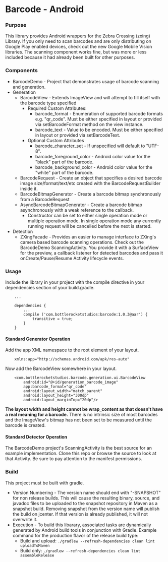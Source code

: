 Barcode - Android
============

### Purpose
This library provides Android wrappers for the Zebra Crossing (zxing) Library. If you only need to scan barcodes and are only distributing on Google Play enabled devices, check out the new Google Mobile Vision libraries. The scanning component works fine, but was more or less included because it had already been built for other purposes.

### Components

*	BarcodeDemo - Project that demonstrates usage of barcode scanning and generation.
*	Generation
	*   BarcodeView - Extends ImageView and will attempt to fill itself with the barcode type specified
	    *   Required Custom Attributes:
	        *   barcode_format - Enumeration of supported barcode formats e.g. "qr_code". Must be either specified in layout or provided via setBarcodeFormat method on the view instance.
	        *   barcode_text - Value to be encoded. Must be either specified in layout or provided via setBarcodeText.
	    *   Optional Custom Attributes
	        *   barcode_character_set - If unspecified will default to "UTF-8".
	        *   barcode_foreground_color - Android color value for the "black" part of the barcode.
	        *   barcode_background_color - Android color value for the "white" part of the barcode.
	*   BarcodeRequest - Create an object that specifies a desired barcode image size/format/text/etc created with the BarcodeRequestBuilder inside it.
	*   BarcodeBitmapGenerator - Create a barcode bitmap synchronously from a BarcodeRequest
	*   AsyncBarcodeBitmapGenerator - Create a barcode bitmap asynchronously with a weak reference to the callback. 
	    *   Constructor can be set to either single operation mode or multiple operation mode. In single operation mode any currently running request will be cancelled before the next is started.
*	Detection
	*	ZXingFacade - Provides an easier to manage interface to ZXing's camera based barcode scanning operations. Check out the BarcodeDemo ScanningActivity. You provide it with a SurfaceView for the preview, a callback listener for detected barcodes and pass it onCreate/Pause/Resume Activity lifecycle events. 

### Usage

Include the library in your project with the compile directive in your dependencies section of your build.gradle.
       
        ...

        dependencies {
            ...
            compile ('com.bottlerocketstudios:barcode:1.0.3@aar') {
                transitive = true;
            }
        }

#### Standard Generator Operation
Add the app XML namespace to the root element of your layout.
		
        xmlns:app="http://schemas.android.com/apk/res-auto"
   
Now add the BarcodeView somewhere in your layout.
        
        <com.bottlerocketstudios.barcode.generation.ui.BarcodeView
            android:id="@+id/generation_barcode_image"
            app:barcode_format="qr_code"
            android:layout_width="match_parent"
            android:layout_height="300dp"
            android:layout_marginTop="20dp"/>
            
**The layout width and height cannot be wrap_content as that doesn't have a real meaning for a barcode.** There is no intrinsic size of most barcodes and the ImageView's bitmap has not been set to be measured until the barcode is created. 
 		
#### Standard Detector Operation
The BarcodeDemo project's ScanningActivity is the best source for an example implementation. Clone this repo or browse the source to look at that Activity. Be sure to pay attention to the manifest permissions. 
 	   
### Build
This project must be built with gradle. 
*   Version Numbering - The version name should end with "-SNAPSHOT" for non release builds. This will cause the resulting binary, source, and javadoc files to be uploaded to the snapshot repository in Maven as a snapshot build. Removing snapshot from the version name will publish the build on jcenter. If that version is already published, it will not overwrite it.
*   Execution - To build this libarary, associated tasks are dynamically generated by Android build tools in conjunction with Gradle. Example command for the production flavor of the release build type: 
    *   Build and upload: `./gradlew --refresh-dependencies clean lint uploadToMaven`
    *   Build only: `./gradlew --refresh-dependencies clean lint assembleRelease`
